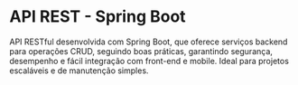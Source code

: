 # API REST - Spring Boot 
API RESTful desenvolvida com Spring Boot, que oferece serviços backend para operações CRUD, seguindo boas práticas, garantindo segurança, desempenho e fácil integração com front-end e mobile. Ideal para projetos escaláveis e de manutenção simples.
